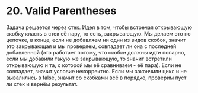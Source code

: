 # 20. Valid Parentheses

Задача решается через стек. Идея в том, чтобы встречая открывающую скобку класть в стек её пару, то есть, закрывающую. Мы делаем это по цепочке, в конце, если не добавляем ни один из видов скобок, значит это закрывающая и мы проверяем, совпадает ли она с последней добавленной (это работает потому, что скобки должны идти попарно, если мы добавили такую же закрывающую, то значит встретили открывающую и та, с которой мы её сравниваем - её пара). Если не совпадает, значит условие некорректно. Если мы закончили цикл и не вывалились в false, значит со скобками всё в порядке, проверим пуст ли стек и вернём результат.
